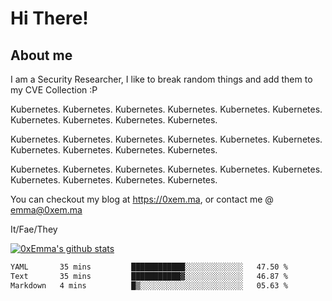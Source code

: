 # Hi There!

## About me
I am a Security Researcher, I like to break random things and add them to my CVE Collection :P 

Kubernetes. Kubernetes. Kubernetes. Kubernetes. Kubernetes. Kubernetes. Kubernetes. Kubernetes. Kubernetes. Kubernetes.

Kubernetes. Kubernetes. Kubernetes. Kubernetes. Kubernetes. Kubernetes. Kubernetes. Kubernetes. Kubernetes. Kubernetes.

Kubernetes. Kubernetes. Kubernetes. Kubernetes. Kubernetes. Kubernetes. Kubernetes. Kubernetes. Kubernetes. Kubernetes.

You can checkout my blog at https://0xem.ma, or contact me @ [emma@0xem.ma](mailto:emma@0xem.ma)

It/Fae/They

[![0xEmma's github stats](https://github-readme-stats.vercel.app/api?username=0xEmma&count_private=true&show_icons=true&theme=gruvbox)](https://github.com/0xEmma)
<!--START_SECTION:waka-->

```txt
YAML       35 mins         ████████████░░░░░░░░░░░░░   47.50 %
Text       35 mins         ███████████▓░░░░░░░░░░░░░   46.87 %
Markdown   4 mins          █▒░░░░░░░░░░░░░░░░░░░░░░░   05.63 %
```

<!--END_SECTION:waka-->
